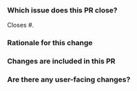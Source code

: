 ### Which issue does this PR close?

<!--
We generally require a GitHub issue to be filed for all bug fixes and enhancements and this helps us generate change logs for our releases. You can link an issue to this PR using the GitHub syntax. For example `Closes #123` indicates that this PR will close issue #123.
-->

Closes #.

### Rationale for this change

<!--
Why are you proposing this change? If this is already explained clearly in the issue then this section is not needed.
Explaining clearly why changes are proposed helps reviewers understand your changes and offer better suggestions for fixes.
-->

### Changes are included in this PR

<!--
There is no need to duplicate the description in the issue here but it is sometimes worth providing a summary of the individual changes in this PR.
-->

### Are there any user-facing changes?

<!--
If there are user-facing changes then we may require documentation to be updated before approving the PR.
-->

<!---
If there are any breaking changes to public APIs, please add the `breaking change` label.
-->
